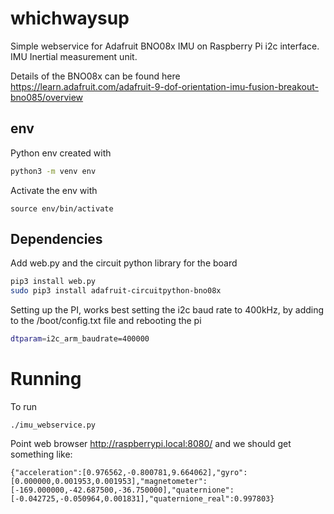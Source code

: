 # whichwaysup
Simple webservice for Adafruit BNO08x IMU on Raspberry Pi i2c interface. IMU Inertial measurement unit.

Details of the BNO08x can be found here https://learn.adafruit.com/adafruit-9-dof-orientation-imu-fusion-breakout-bno085/overview

## env

Python env created with
```bash
python3 -m venv env
```
Activate the env with
```
source env/bin/activate
```

## Dependencies

Add web.py and the circuit python library for the board
```bash
pip3 install web.py
sudo pip3 install adafruit-circuitpython-bno08x
```

Setting up the PI, works best setting the i2c baud rate to 400kHz, by adding to the /boot/config.txt file and rebooting the pi

```bash
dtparam=i2c_arm_baudrate=400000
```


# Running

To run
```
./imu_webservice.py
```


Point web browser http://raspberrypi.local:8080/ and we should get something like:
```
{"acceleration":[0.976562,-0.800781,9.664062],"gyro":[0.000000,0.001953,0.001953],"magnetometer":[-169.000000,-42.687500,-36.750000],"quaternione":[-0.042725,-0.050964,0.001831],"quaternione_real":0.997803}
```
